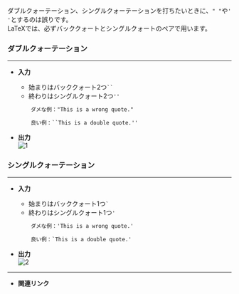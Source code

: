 <!--24-->
<!--クォーテーションの書き方-->

<aside class="warning">
    <div>
    ダブルクォーテーション、シングルクォーテーションを打ちたいときに、<code>" "</code>や<code>' '</code>とするのは誤りです。<br>
    LaTeXでは、必ずバッククォートとシングルクォートのペアで用います。
    </div>
</aside>

### ダブルクォーテーション
---
- **入力**
    - 始まりはバッククォート2つ<code>``</code>
    - 終わりはシングルクォート2つ<code>''</code>
        
    ```latex
        ダメな例："This is a wrong quote."
        
        良い例：``This is a double quote.''
    ```
    
- **出力**    
    ![1](./CheatSheet/quotation-mark/1.png)


### シングルクォーテーション
---
- **入力**
    - 始まりはバッククォート1つ<code>`</code>
    - 終わりはシングルクォート1つ<code>'</code>
        
    ```latex
        ダメな例：'This is a wrong quote.'
        
        良い例：`This is a double quote.'
    ```
    
- **出力**    
    ![2](./CheatSheet/quotation-mark/2.png)

---

- **関連リンク**
    
    <div class="related-link-wrapper">
    
    </div>
